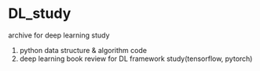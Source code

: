 # DL_study 

archive for deep learning study  

1. python data structure & algorithm code  
2. deep learning book review for DL framework study(tensorflow, pytorch)

